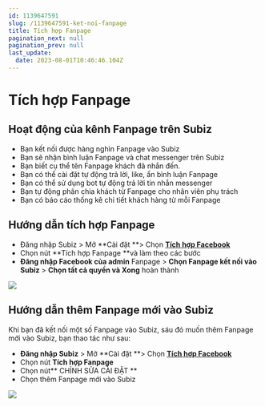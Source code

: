 ```yaml
---
id: 1139647591
slug: /1139647591-ket-noi-fanpage
title: Tích hợp Fanpage
pagination_next: null
pagination_prev: null
last_update:
  date: 2023-08-01T10:46:46.104Z
---
```


# Tích hợp Fanpage





## Hoạt động của kênh Fanpage trên Subiz




- Bạn kết nối được hàng nghìn Fanpage vào Subiz
- Bạn sẽ nhận bình luận Fanpage và chat messenger trên Subiz
- Bạn biết cụ thể tên Fanpage khách đã nhắn đến.
- Bạn có thể cài đặt tự động trả lời, like, ẩn bình luận Fanpage
- Bạn có thể sử dụng bot tự động trả lời tin nhắn messenger
- Bạn tự động phân chia khách từ Fanpage cho nhân viên phụ trách
- Bạn có báo cáo thống kê chi tiết khách hàng từ mỗi Fanpage


## Hướng dẫn tích hợp Fanpage 


- Đăng nhập Subiz > Mở **Cài đặt **> Chọn **[Tích hợp Facebook](https://app.subiz.com.vn/settings/messenger)**
- Chọn nút **Tích hợp Fanpage **và làm theo các bước
- **Đăng nhập Facebook của admin** Fanpage > **Chọn Fanpage kết nối vào Subiz** > **Chọn tất cả quyền và Xong** hoàn thành


![](https://vcdn.subiz-cdn.com/file/firsxzdcrqskfrttxywe_acpxkgumifuoofoosble)

## Hướng dẫn thêm Fanpage mới vào Subiz


Khi bạn đã kết nối một số Fanpage vào Subiz, sáu đó muốn thêm Fanpage mới vào Subiz, bạn thao tác như sau:



- **Đăng nhập Subiz** > Mở **Cài đặt **> Chọn **[Tích hợp Facebook](https://app.subiz.com.vn/settings/messenger)**
- Chọn nút **Tích hợp Fanpage**
- Chọn nút** CHỈNH SỬA CÀI ĐẶT **
- Chọn thêm Fanpage mới vào Subiz




![](https://vcdn.subiz-cdn.com/file/firsxzdcvulhcsrgiyme_acpxkgumifuoofoosble)